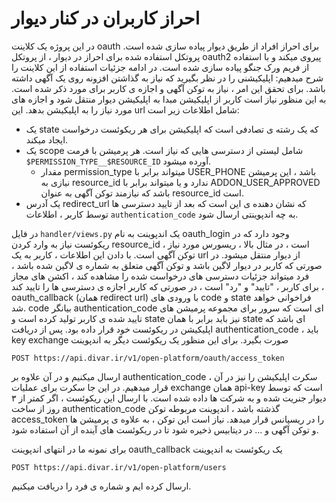 # احراز کاربران در کنار دیوار

در این پروژه یک کلاینت oauth برای احراز افراد از طریق دیوار پیاده سازی شده است.
پروتکل استفاده شده برای احراز در دیوار ، از پروتکل oauth2 پیروی میکند و با استفاده از فریم ورک جنگو پیاده سازی شده است. در ادامه جزئیات استفاده از این کلاینت را شرح میدهیم:
اپلیکیشنی را در نظر بگیرید که نیاز به گذاشتن افزونه روی یک آگهی داشته باشد. برای تحقق این امر ، نیاز به توکن آگهی و اجازه ی کاربر برای مورد ذکر شده است. به این منظور نیاز است کاربر از اپلیکیشن مبدا به اپلیکیشن دیوار منتقل شود و اجازه های مورد نیاز را به اپلیکیشن بدهد.
این url شامل اطلاعات زیر است:
- یک state که یک رشته ی تصادفی است که اپلیکیشن برای هر ریکوئست درخواست ایجاد میکند.
- یک scope شامل لیستی از دسترسی هایی که نیاز است. هر پرمیشن با فرمت `$PERMISSION_TYPE__$RESOURCE_ID` آورده میشود.
  - مقدار permission_type میتواند برابر با USER_PHONE باشد ، این پرمیشن نیازی به resource_id ندارد و یا میتواند برابر با ADDON_USER_APPROVED باشد که نیازمند توکن آگهی به عنوان resource_id است.
- یک آدرس redirect_url که نشان دهنده ی این است که بعد از تایید دسترسی ها توسط کاربر ، اطلاعات `authentication_code` به چه اندپوینتی ارسال شود.

در فایل `handler/views.py` یک اندپوینت به نام oauth_login وجود دارد که در ریکوئست نیاز به وارد کردن resource_id است ، در مثال بالا ، ریسورس مورد نیاز ، توکن آگهی است. با دادن این اطلاعات ، کاربر به یک url از دیوار منتقل میشود. در صورتی که کاربر در دیوار لاگین باشد و توکن آگهی متعلق به شماره ی لاگین شده باشد ، فرد میتواند جزئیات دسترسی های درخواست شده را مشاهده کند ، اکشن های مجاز برای کاربر ، "تایید" و "رد" است ، در صورتی که کاربر اجازه ی دسترسی ها را تایید کند ، oauth_callback (همان redirect url) با ورودی های code و state فراخوانی خواهد شد. code بیانگر authentication_code ای است که سرور برای مجموعه پرمیشن های تایید شده ی کاربر تولید کرده است و state نیز باید برابر با همان state ای باشد که اپلیکیشن در ریکوئست خود قرار داده بود.
پس از دریافت authentication_code ، باید key exchange صورت بگیرد. برای این منظور یک ریکوئست دیگر به اندپوینت 
```http request
POST https://api.divar.ir/v1/open-platform/oauth/access_token
```
ارسال میکنیم و در آن علاوه بر authentication_code ، سکرت اپلیکیشن را نیز در آن قرار میدهیم. در این جا سکرت برای عملیات exchange همان api-key است که توسط دیوار جنریت شده و به شرکت ها داده شده است.
با ارسال این ریکوئست ، اگر کمتر از ۳ روز از ساخت authentication_code گذشته باشد ، اندپوینت مربوطه توکن access_token را در ریسپانس قرار میدهد. نیاز است این توکن ، به علاوه ی پرمیشن ها و توکن آگهی و ... در دیتابیس ذخیره شود تا در ریکوئست های آینده از آن استفاده شود.  

برای نمونه ما در انتهای اندپوینت oauth_callback یک ریکوئست به اندپوینت 
```http request
POST https://api.divar.ir/v1/open-platform/users
```
ارسال کرده ایم و شماره ی فرد را دریافت میکنیم.
